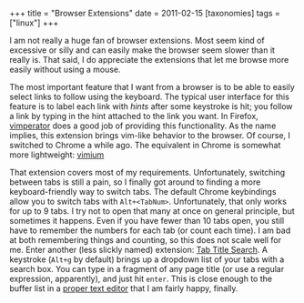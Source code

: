+++
title = "Browser Extensions"
date = 2011-02-15
[taxonomies]
tags = ["linux"]
+++

I am not really a huge fan of browser extensions.  Most seem kind of
excessive or silly and can easily make the browser seem slower than it
really is.  That said, I do appreciate the extensions that let me
browse more easily without using a mouse.

The most important feature that I want from a browser is to be able to
easily select links to follow using the keyboard.  The typical user
interface for this feature is to label each link with _hints_ after
some keystroke is hit; you follow a link by typing in the hint
attached to the link you want.  In Firefox,
[vimperator](http://vimperator.org/vimperator "vimperator") does a
good job of providing this functionality.  As the name implies, this
extension brings vim-like behavior to the browser.  Of course, I
switched to Chrome a while ago.  The equivalent in Chrome is somewhat
more lightweight:
[vimium](https://chrome.google.com/extensions/detail/dbepggeogbaibhgnhhndojpepiihcmeb
"vimium")

That extension covers most of my requirements.  Unfortunately,
switching between tabs is still a pain, so I finally got around to
finding a more keyboard-friendly way to switch tabs.  The default
Chrome keybindings allow you to switch tabs with `Alt+<TabNum>`.
Unfortunately, that only works for up to 9 tabs.  I try not to open
that many at once on general principle, but sometimes it happens.
Even if you have fewer than 10 tabs open, you still have to remember
the numbers for each tab (or count each time).  I am bad at both
remembering things and counting, so this does not scale well for me.
Enter another (less slickly named) extension:
[Tab Title Search](https://chrome.google.com/extensions/detail/fbgmfenfjogaoibifpgolehkibnfalgn?hl=en
"Tab Title Search").  A keystroke (`Alt+g` by default) brings up a
dropdown list of your tabs with a search box.  You can type in a
fragment of any page title (or use a regular expression, apparently),
and just hit `enter`.  This is close enough to the buffer list in a
[proper text editor](http://www.gnu.org/software/emacs/ "emacs") that
I am fairly happy, finally.
